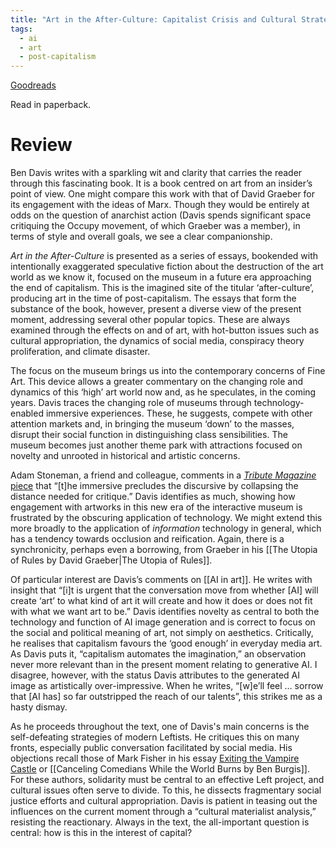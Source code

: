 ```yaml
---
title: "Art in the After-Culture: Capitalist Crisis and Cultural Strategy by Ben Davis"
tags:
  - ai
  - art
  - post-capitalism
---
```

[Goodreads](https://www.goodreads.com/book/show/60625678-art-in-the-after-culture)

Read in paperback.

# Review

Ben Davis writes with a sparkling wit and clarity that carries the reader through this fascinating book. It is a book centred on art from an insider’s point of view. One might compare this work with that of David Graeber for its engagement with the ideas of Marx. Though they would be entirely at odds on the question of anarchist action (Davis spends significant space critiquing the Occupy movement, of which Graeber was a member), in terms of style and overall goals, we see a clear companionship.

_Art in the After-Culture_ is presented as a series of essays, bookended with intentionally exaggerated speculative fiction about the destruction of the art world as we know it, focused on the museum in a future era approaching the end of capitalism. This is the imagined site of the titular ‘after-culture’, producing art in the time of post-capitalism. The essays that form the substance of the book, however, present a diverse view of the present moment, addressing several other popular topics. These are always examined through the effects on and of art, with hot-button issues such as cultural appropriation, the dynamics of social media, conspiracy theory proliferation, and climate disaster.

The focus on the museum brings us into the contemporary concerns of Fine Art. This device allows a greater commentary on the changing role and dynamics of this ‘high’ art world now and, as he speculates, in the coming years. Davis traces the changing role of museums through technology-enabled immersive experiences. These, he suggests, compete with other attention markets and, in bringing the museum ‘down’ to the masses, disrupt their social function in distinguishing class sensibilities. The museum becomes just another theme park with attractions focused on novelty and unrooted in historical and artistic concerns.

Adam Stoneman, a friend and colleague, comments in a [*Tribute Magazine* piece](https://tribunemag.co.uk/2022/01/metaverse-mark-zuckerberg-culture-vr-big-tech) that “[t]he immersive precludes the discursive by collapsing the distance needed for critique.” Davis identifies as much, showing how engagement with artworks in this new era of the interactive museum is frustrated by the obscuring application of technology. We might extend this more broadly to the application of _information_ technology in general, which has a tendency towards occlusion and reification. Again, there is a synchronicity, perhaps even a borrowing, from Graeber in his [[The Utopia of Rules by David Graeber|The Utopia of Rules]].

Of particular interest are Davis’s comments on [[AI in art]]. He writes with insight that “[i]t is urgent that the conversation move from whether [AI] will create ‘art’ to what kind of art it will create and how it does or does not fit with what we want art to be.” Davis identifies novelty as central to both the technology and function of AI image generation and is correct to focus on the social and political meaning of art, not simply on aesthetics. Critically, he realises that capitalism favours the ‘good enough’ in everyday media art. As Davis puts it, “capitalism automates the imagination,” an observation never more relevant than in the present moment relating to generative AI. I disagree, however, with the status Davis attributes to the generated AI image as artistically over-impressive. When he writes, “[w]e’ll feel … sorrow that [AI has] so far outstripped the reach of our talents”, this strikes me as a hasty dismay.

As he proceeds throughout the text, one of Davis's main concerns is the self-defeating strategies of modern Leftists. He critiques this on many fronts, especially public conversation facilitated by social media. His objections recall those of Mark Fisher in his essay [Exiting the Vampire Castle](https://www.opendemocracy.net/en/opendemocracyuk/exiting-vampire-castle/) or [[Canceling Comedians While the World Burns by Ben Burgis]]. For these authors, solidarity must be central to an effective Left project, and cultural issues often serve to divide. To this, he dissects fragmentary social justice efforts and cultural appropriation. Davis is patient in teasing out the influences on the current moment through a “cultural materialist analysis,” resisting the reactionary. Always in the text, the all-important question is central: how is this in the interest of capital?
